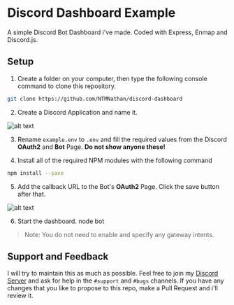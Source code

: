 # Discord Dashboard Example
A simple Discord Bot Dashboard i've made. Coded with Express, Enmap and Discord.js.

## Setup 
1. Create a folder on your computer, then type the following console command to clone this repository.
```bash
git clone https://github.com/NTMNathan/discord-dashboard
```

2. Create a Discord Application and name it.

![alt text](https://i.imgur.com/luHPTGL.png "Step 2")


3. Rename `example.env` to `.env` and fill the required values from the Discord **OAuth2** and **Bot** Page. **Do not show anyone these!**

4. Install all of the required NPM modules with the following command
```bash
npm install --save
```

5. Add the callback URL to the Bot's **OAuth2** Page. Click the save button after that.

![alt text](https://i.imgur.com/9EWhEnE.png "Step 3")


6. Start the dashboard.
node bot


> Note: You do not need to enable and specify any gateway intents.

## Support and Feedback
 I will try to maintain this as much as possible. Feel free to join my [Discord Server](https://natebot.xyz/discord) and ask for help in the `#support` and `#bugs` channels. If you have any changes that you like to propose to this repo, make a Pull Request and i'll review it.